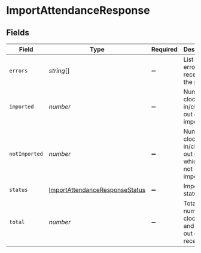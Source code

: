 # ImportAttendanceResponse


## Fields

| Field                                                                                   | Type                                                                                    | Required                                                                                | Description                                                                             | Example                                                                                 |
| --------------------------------------------------------------------------------------- | --------------------------------------------------------------------------------------- | --------------------------------------------------------------------------------------- | --------------------------------------------------------------------------------------- | --------------------------------------------------------------------------------------- |
| `errors`                                                                                | *string*[]                                                                              | :heavy_minus_sign:                                                                      | List of all errors received in the process                                              |                                                                                         |
| `imported`                                                                              | *number*                                                                                | :heavy_minus_sign:                                                                      | Number of clock-in/clock-out events imported                                            | 137                                                                                     |
| `notImported`                                                                           | *number*                                                                                | :heavy_minus_sign:                                                                      | Number of clock-in/clock-out events which were not imported                             | 3                                                                                       |
| `status`                                                                                | [ImportAttendanceResponseStatus](../../models/shared/importattendanceresponsestatus.md) | :heavy_minus_sign:                                                                      | Import status                                                                           |                                                                                         |
| `total`                                                                                 | *number*                                                                                | :heavy_minus_sign:                                                                      | Total number of clock-in and clock-out events received                                  | 140                                                                                     |
